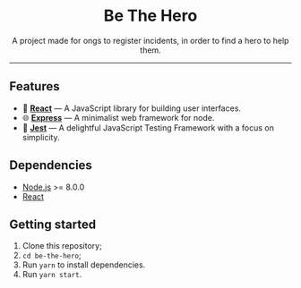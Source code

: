<h1 align="center">
<br>
Be The Hero
</h1>

<p align="center">A project made for ongs to register incidents, in order to find a hero to help them.</p>

<hr>

## Features

- 💠 **[React](https://reactjs.org/)** — A JavaScript library for building user interfaces.
- 🌐 **[Express](https://www.npmjs.com/package/express)** — A minimalist web framework for node.
- 🔨 **[Jest](https://jestjs.io/)** — A delightful JavaScript Testing Framework with a focus on simplicity.

## Dependencies

- [Node.js](https://nodejs.org/en/) >= 8.0.0
- [React](https://reactjs.org/docs/getting-started.html)

## Getting started

1. Clone this repository;
2. `cd be-the-hero`;<br />
3. Run `yarn` to install dependencies.<br />
4. Run `yarn start`.

